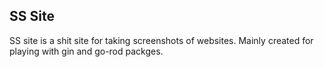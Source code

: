 ## SS Site

SS site is a shit site for taking screenshots of websites. Mainly created for playing with gin and go-rod packges.